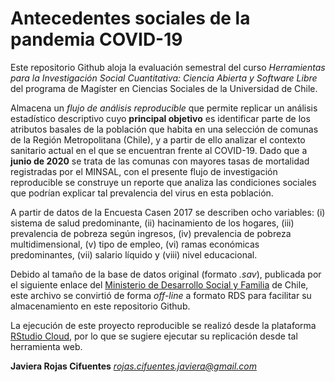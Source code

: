 # Antecedentes sociales de la pandemia COVID-19

Este repositorio Github aloja la evaluación semestral del curso *Herramientas para la Investigación Social Cuantitativa: Ciencia Abierta y Software Libre* del programa de Magíster en Ciencias Sociales de la Universidad de Chile.

Almacena un *flujo de análisis reproducible* que permite replicar un análisis estadístico descriptivo cuyo **principal objetivo** es identificar parte de los atributos basales de la población que habita en una selección de comunas de la Región Metropolitana (Chile), y a partir de ello analizar el contexto sanitario actual en el que se encuentran frente al COVID-19. Dado que a **junio de 2020** se trata de las comunas con mayores tasas de mortalidad registradas por el MINSAL, con el presente flujo de investigación reproducible se construye un reporte que analiza las condiciones sociales que podrían explicar tal prevalencia del virus en esta población.

A partir de datos de la Encuesta Casen 2017 se describen ocho variables: (i) sistema de salud predominante, (ii) hacinamiento de los hogares, (iii) prevalencia de pobreza según ingresos, (iv) prevalencia de pobreza multidimensional, (v) tipo de empleo, (vi) ramas económicas predominantes, (vii) salario líquido y (viii) nivel educacional.

Debido al tamaño de la base de datos original (formato *.sav*), publicada por el siguiente enlace del [Ministerio de Desarrollo Social y Familia](http://observatorio.ministeriodesarrollosocial.gob.cl/casen-multidimensional/casen/casen_2017.php) de Chile, este archivo se convirtió de forma *off-line* a formato RDS para facilitar su almacenamiento en este repositorio Github.

La ejecución de este proyecto reproducible se realizó desde la plataforma [RStudio Cloud](https://rstudio.cloud), por lo que se sugiere ejecutar su replicación desde tal herramienta web.

**Javiera Rojas Cifuentes**
[*rojas.cifuentes.javiera@gmail.com*](rojas.cifuentes.javiera@gmail.com)
